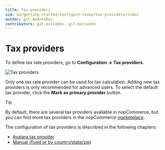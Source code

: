 ```yaml
---
title: Tax providers
uid: en/getting-started/configure-taxes/tax-providers/index
author: git.AndreiMaz
contributors: git.exileDev, git.mariannk
---
```


# Tax providers

To define tax rate providers, go to **Configuration → Tax providers**.

![Tax providers](_static/index/tax-providers.png)

Only one tax rate provider can be used for tax calculation. Adding new tax providers is only recommended for advanced users.
To select the default tax provider, click the **Mark as primary provider** button.

> [!TIP]
> 
> By default, there are several tax providers available in nopCommerce, but you can find more tax providers in the nopCommerce [marketplace](https://www.nopcommerce.com/marketplace).

The configuration of tax providers is described in the following chapters:
* [Avalara tax provider](xref:en/getting-started/configure-taxes/tax-providers/avalara)
* [Manual (fixed or by country/state/zip)](xref:en/getting-started/configure-taxes/tax-providers/manual)
